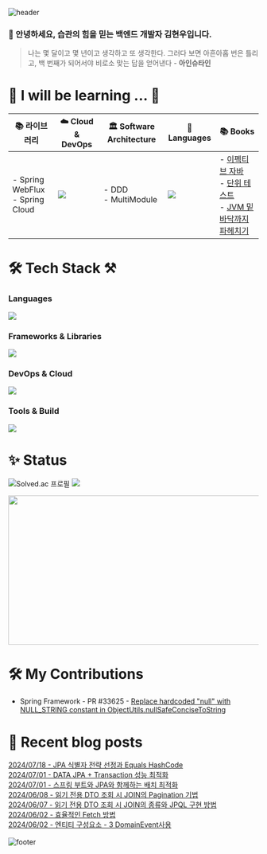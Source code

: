 
![header](https://capsule-render.vercel.app/api?type=waving&color=gradient&height=250&section=header&text=nomoreFt%20&fontSize=90)

### 👋 안녕하세요, 습관의 힘을 믿는 백엔드 개발자 김현우입니다.

> 나는 몇 달이고 몇 년이고 생각하고 또 생각한다. 그러다 보면 아흔아홉 번은 틀리고, 백 번째가 되어서야 비로소 맞는 답을 얻어낸다 - **아인슈타인**

<h1>🌱 I will be learning ... 🌳</h1>

| 📚 **라이브러리**| ☁️ **Cloud & DevOps**| 🏛 **Software Architecture**| 🚀 **Languages**| 📚 **Books**|
|-|-|-|-|-|
| - Spring WebFlux<br>- Spring Cloud| <a href="https://skillicons.dev"><img src="https://skillicons.dev/icons?i=aws,kubernetes,kafka&perline=3" /></a> | - DDD<br>- MultiModule<br> | <a href="https://skillicons.dev"><img src="https://skillicons.dev/icons?i=go,kotlin&perline=2" /></a> | - [이펙티브 자바](https://product.kyobobook.co.kr/detail/S000001033066)<br>- [단위 테스트](https://product.kyobobook.co.kr/detail/S000001805070)<br>- [JVM 밑바닥까지 파헤치기](https://product.kyobobook.co.kr/detail/S000213057051) |

<h1>🛠 Tech Stack ⚒</h1>

### Languages
<p align="left">
  <a href="https://skillicons.dev">
    <img src="https://skillicons.dev/icons?i=java,kotlin&perline=5" />
  </a>
</p>

### Frameworks & Libraries
<p align="left">
  <a href="https://skillicons.dev">
    <img src="https://skillicons.dev/icons?i=spring,hibernate,axon&perline=5" />
  </a>
</p>

### DevOps & Cloud
<p align="left">
  <a href="https://skillicons.dev">
    <img src="https://skillicons.dev/icons?i=docker,linux,githubactions&perline=5" />
  </a>
</p>

### Tools & Build
<p align="left">
  <a href="https://skillicons.dev">
    <img src="https://skillicons.dev/icons?i=idea,gradle,postman,git,jenkins&perline=5" />
  </a>
</p>

<h1>✨ Status</h1>

![Solved.ac 프로필](http://mazassumnida.wtf/api/v2/generate_badge?boj=hy2wo2) 
![](http://github-profile-summary-cards.vercel.app/api/cards/stats?username=nomoreFt&&theme=slateorange)

<a href="https://github.com/devxb/gitanimals">
    <img src = "https://render.gitanimals.org/farms/{nomoreFt}" width="800" height="300"/>
</a>

<h1>🛠 My Contributions </h1>

- Spring Framework - PR #33625 - [Replace hardcoded "null" with NULL_STRING constant in ObjectUtils.nullSafeConciseToString](https://github.com/spring-projects/spring-framework/pull/33625)

<h1>🎇 Recent blog posts</h1>

[2024/07/18 - JPA 식별자 전략 선정과 Equals HashCode](https://nomoreFt.github.io/study/jpa/2024-07-18-jpa_12/) <br/>
[2024/07/01 - DATA JPA + Transaction 성능 최적화](https://nomoreFt.github.io/study/jpa/2024-07-01-jpa_11/) <br/>
[2024/07/01 - 스프링 부트와 JPA와 함께하는 배치 최적화](https://nomoreFt.github.io/study/jpa/2024-07-01-jpa_10/) <br/>
[2024/06/08 - 읽기 전용 DTO 조회 시 JOIN의 Pagination 기법](https://nomoreFt.github.io/study/jpa/2024-06-08-jpa_9/) <br/>
[2024/06/07 - 읽기 전용 DTO 조회 시 JOIN의 종류와 JPQL 구현 방법](https://nomoreFt.github.io/study/jpa/2024-06-07-jpa_8/) <br/>
[2024/06/02 - 효율적인 Fetch 방법](https://nomoreFt.github.io/study/jpa/2024-06-02-jpa_7/) <br/>
[2024/06/02 - 엔티티 구성요소 - 3 DomainEvent사용](https://nomoreFt.github.io/study/jpa/2024-06-02-jpa_6/) <br/>
<br>![footer](https://capsule-render.vercel.app/api?type=soft&color=gradient&height=30&section=header&text=&fontSize=90) <br><br><br>
